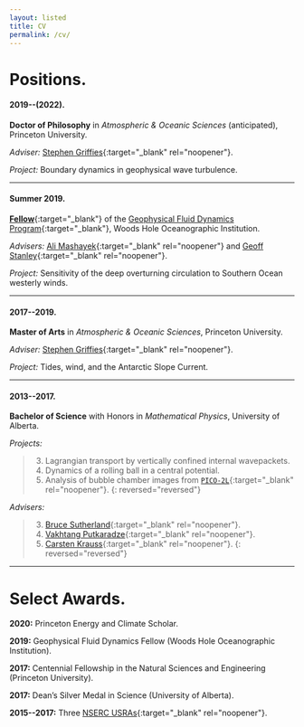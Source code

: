 ```yaml
---
layout: listed
title: CV
permalink: /cv/
---
```



# Positions.

#### 2019--(2022).
**Doctor of Philosophy** in *Atmospheric & Oceanic Sciences* (anticipated), Princeton University.

*Adviser:* [Stephen Griffies](https://stephengriffies.github.io/){:target="_blank" rel="noopener"}.

*Project:* Boundary dynamics in geophysical wave turbulence.

---

#### Summer 2019.
[**Fellow**](https://gfd.whoi.edu/archive/program-fellows/){:target="_blank"} of the [Geophysical Fluid Dynamics Program](https://gfd.whoi.edu/gfd-program-profile/){:target="_blank"}, Woods Hole Oceanographic Institution.

*Advisers:* [Ali Mashayek](https://www.mashayek.com){:target="_blank" rel="noopener"} and [Geoff Stanley](https://geoffstanley.github.io/index.html){:target="_blank" rel="noopener"}.

*Project:* Sensitivity of the deep overturning circulation to Southern Ocean westerly winds.

---

#### 2017--2019.

**Master of Arts** in *Atmospheric & Oceanic Sciences*, Princeton University.

*Adviser:* [Stephen Griffies](https://stephengriffies.github.io/){:target="_blank" rel="noopener"}.

*Project:* Tides, wind, and the Antarctic Slope Current.

---

#### 2013--2017.
**Bachelor of Science** with Honors in *Mathematical Physics*, University of Alberta.

*Projects:*
> 3. Lagrangian transport by vertically confined internal wavepackets.
> 2. Dynamics of a rolling ball in a central potential.
> 1. Analysis of bubble chamber images from [`PICO-2L`](https://en.wikipedia.org/wiki/PICO){:target="_blank" rel="noopener"}.
> {: reversed="reversed"}

*Advisers:*
> 3. [Bruce Sutherland](https://sites.ualberta.ca/~bsuther/){:target="_blank" rel="noopener"}.
> 2. [Vakhtang Putkaradze](https://sites.ualberta.ca/~putkarad/){:target="_blank" rel="noopener"}.
> 1. [Carsten Krauss](https://sites.ualberta.ca/~carsten/index.html){:target="_blank" rel="noopener"}.
> {: reversed="reversed"}

---

# Select Awards.

**2020:** Princeton Energy and Climate Scholar.

**2019:** Geophysical Fluid Dynamics Fellow (Woods Hole Oceanographic Institution).

**2017:** Centennial Fellowship in the Natural Sciences and Engineering (Princeton University).

**2017:** Dean’s Silver Medal in Science (University of Alberta).

**2015--2017:** Three [NSERC USRAs](https://www.nserc-crsng.gc.ca/students-etudiants/ug-pc/usra-brpc_eng.asp){:target="_blank" rel="noopener"}.
